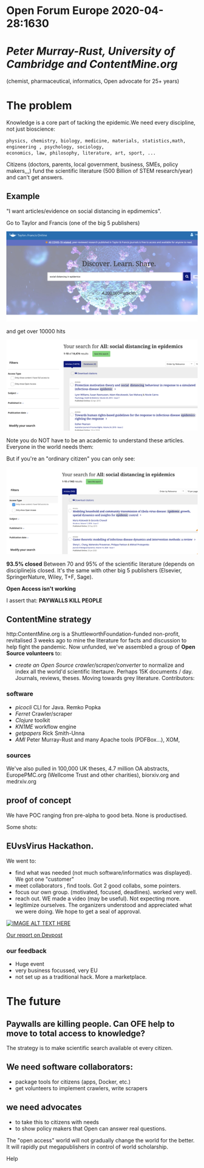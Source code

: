 # Open Forum Europe 2020-04-28:1630

# *Peter Murray-Rust, University of Cambridge and ContentMine.org* 
(chemist, pharmaceutical, informatics, Open advocate for 25+ years)



# The problem
Knowledge is a core part of tacking the epidemic.We need every discipline, not just bioscience:

```
physics, chemistry, biology, medicine, materials, statistics,math, engineering , psychology, sociology, 
economics, law, philosophy, literature, art, sport, ...
``` 
Citizens (doctors, parents, local government, business, SMEs, policy makers,,,) fund the scientific literature 
(500 Billion of STEM research/year) and can't get answers. 

## Example
"I want articles/evidence on social distancing in epdimemics".

Go to Taylor and Francis (one of the big 5 publishers)

![TF](../assets/tf_online.png)

and get over 10000 hits

![Closed](../assets/tf_socdist_closed.png)

Note you do NOT have to be an academic to understand these articles. Everyone in the world needs them:

But if you're an "ordinary citizen" you can only see:

![Open](../assets/tf_socdist.open.png)

**93.5% closed**
Between 70 and 95% of the scientific literature (depends on discipline)is closed. It's the same with other big 5 publishers (Elsevier, SpringerNature, Wiley, T+F, Sage).

**Open Access isn't working**

I assert that:
**PAYWALLS KILL PEOPLE** 

## ContentMine strategy

http:ContentMine.org is a ShuttleworthFoundation-funded non-profit, revitalised 3 weeks ago to mine the literature for facts and discussion to help fight the pandemic. Now unfunded, we've assembled a group of **Open Source volunteers** to:
* *create an Open Source crawler/scraper/converter* to normalize and index all the world'd scientific litertaure. Perhaps 15K documents / day. Journals, reviews, theses. Moving towards grey literature. Contributors:

### software
* *picocli* CLI for Java. Remko Popka
* *Ferret*  Crawler/scraper
* *Clojure* toolkit
* *KN1ME* workflow engine
* *getpapers* Rick Smith-Unna
* *AMI* Peter Murray-Rust
and many Apache tools (PDFBox...), XOM, 

### sources
We've also pulled in 100,000 UK theses, 4.7 million OA abstracts, EuropePMC.org (Wellcome Trust and other charities), biorxiv.org and medrxiv.org

## proof of concept
We have POC ranging fron pre-alpha to good beta. None is productised.

Some shots:


## EUvsVirus Hackathon. 
We went to:
* find what was needed (not much software/informatics was displayed). We got one "customer"
* meet collaborators , find tools. Got 2 good collabs, some pointers.
* focus our own group. (motivated, focused, deadlines). worked very well.
* reach out. WE made a video (may be useful). Not expecting more.
* legitimize ourselves. The organizers understood and appreciated what we were doing. We hope to get a seal of approval.

[![IMAGE ALT TEXT HERE](http://img.youtube.com/vi/gBFpiOs7wZI/0.jpg)](http://www.youtube.com/watch?v=gBFpiOs7wZI)

[Our report on Devpost](https://devpost.com/software/contentmine-scientific-knowledge-for-all)


### our feedback
* Huge event
* very business focussed, very EU
* not set up as a traditional hack. More a marketplace.

# The future
## Paywalls are killing people. Can OFE help to move to total access to knowledge? 

The strategy is to make scientific search available ot every citizen.

## We need software collaborators:
* package tools for citizens (apps, Docker, etc.)
* get volunteers to implement crawlers, write scrapers

## we need advocates
* to take this to citizens with needs
* to show policy makers that Open can answer real questions.

The "open access" world will not gradually change the world for the better. It will rapidly put megapublishers in control of world scholarship.

Help








